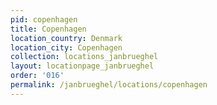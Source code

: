 ```yaml
---
pid: copenhagen
title: Copenhagen
location_country: Denmark
location_city: Copenhagen
collection: locations_janbrueghel
layout: locationpage_janbrueghel
order: '016'
permalink: /janbrueghel/locations/copenhagen
---
```

